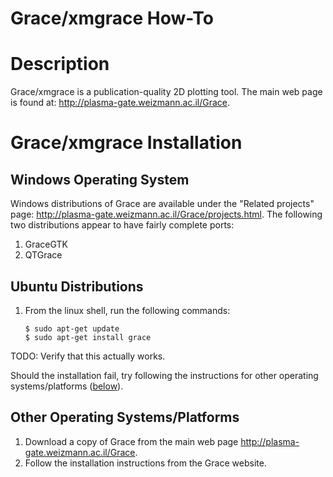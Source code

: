 # Grace/xmgrace How-To

# Description
Grace/xmgrace is a publication-quality 2D plotting tool.  The main web page is found at: <http://plasma-gate.weizmann.ac.il/Grace>.

<a name="Installation"></a>
# Grace/xmgrace Installation

<a name="InstallationWin"></a>
## Windows Operating System

Windows distributions of Grace are available under the "Related projects" page: <http://plasma-gate.weizmann.ac.il/Grace/projects.html>.  The following two distributions appear to have fairly complete ports:

 1. GraceGTK
 1. QTGrace

## Ubuntu Distributions

 1. From the linux shell, run the following commands:

		$ sudo apt-get update
		$ sudo apt-get install grace

TODO: Verify that this actually works.

Should the installation fail, try following the instructions for other operating systems/platforms ([below](#InstallationDefault)).

<a name="InstallationDefault"></a>
## Other Operating Systems/Platforms

 1. Download a copy of Grace from the main web page <http://plasma-gate.weizmann.ac.il/Grace>.
 1. Follow the installation instructions from the Grace website.
